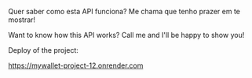 Quer saber como esta API funciona? Me chama que tenho prazer em te mostrar!

Want to know how this API works? Call me and I'll be happy to show you!

Deploy of the project:

https://mywallet-project-12.onrender.com
